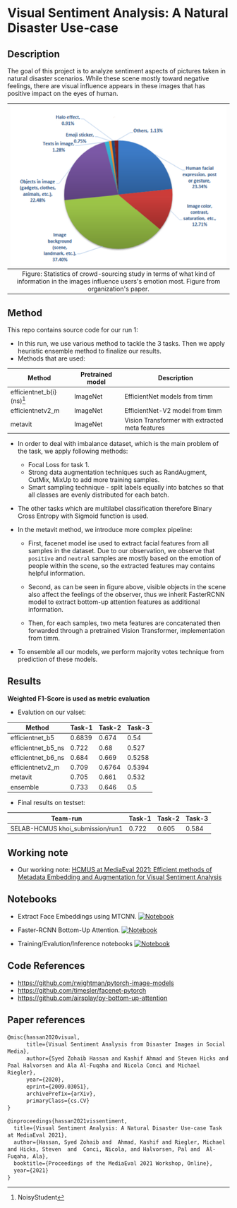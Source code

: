 # **Visual Sentiment Analysis: A Natural Disaster Use-case**

## **Description**
The goal of this project is to analyze sentiment aspects of pictures taken in natural disaster scenarios. While these scene mostly toward negative feelings, there are visual influence appears in these images that has positive impact on the eyes of human. 

|<img width="500" alt="screen" src="assets/figure.PNG"> |
|:-------------------------:|
| Figure: Statistics of crowd-sourcing study in terms of what kind of information in the images influence users's emotion most. Figure from organization's paper.  |


## **Method**
This repo contains source code for our run 1:
- In this run, we use various method to tackle the 3 tasks. Then we apply heuristic ensemble method to finalize our results. 
- Methods that are used:

Method | Pretrained model | Description
--- | --- | ---
efficientnet_b{i} (ns)[^1] | ImageNet | EfficientNet models from timm
efficientnetv2_m | ImageNet | EfficientNet-V2 model from timm
metavit | ImageNet | Vision Transformer with extracted meta features
 
[^1]: NoisyStudent

- In order to deal with imbalance dataset, which is the main problem of the task, we apply following methods:
    - Focal Loss for task 1. 
    - Strong data augmentation techniques such as RandAugment, CutMix, MixUp to add more training samples. 
    - Smart sampling technique - split labels equally into batches so that all classes are evenly distributed for each batch.

- The other tasks which are multilabel classification therefore Binary Cross Entropy with Sigmoid function is used.

- In the metavit method, we introduce more complex pipeline:
    - First, facenet model ise used to extract facial features from all samples in the dataset. Due to our observation, we observe that ```positive``` and ```neutral``` samples are mostly based on the emotion of people within the scene, so the extracted features may contains helpful information.

    - Second, as can be seen in figure above, visible objects in the scene also affect the feelings of the observer, thus we inherit FasterRCNN model to extract bottom-up attention features as additional information.

    - Then, for each samples, two meta features are concatenated then forwarded through a pretrained Vision Transformer, implementation from timm.

- To ensemble all our models, we perform majority votes technique from prediction of these models.

## **Results**

**Weighted F1-Score is used as metric evaluation**

- Evalution on our valset:

Method | Task-1 | Task-2  | Task-3
--- | --- | --- | --- 
efficientnet_b5 | 0.6839 | 0.674 | 0.54
efficientnet_b5_ns | 0.722 | 0.68 | 0.527
efficientnet_b6_ns | 0.684 | 0.669 | 0.5258
efficientnetv2_m | 0.709 | 0.6764 | 0.5394
metavit | 0.705 | 0.661 | 0.532
ensemble | 0.733 | 0.646 | 0.5

- Final results on testset:

Team-run | Task-1 | Task-2 | Task-3
--- | --- | --- | --- 
SELAB-HCMUS khoi_submission/run1 | 0.722 |0.605 | 0.584

## Working note
- Our working note: [HCMUS at MediaEval 2021: Efficient methods of Metadata
Embedding and Augmentation for Visual Sentiment Analysis](./assets/_Visual_Sentiment_Task_MediaEval___2021___HCMUS_.pdf)


## **Notebooks**

- Extract Face Embeddings using MTCNN. [![Notebook](https://colab.research.google.com/assets/colab-badge.svg)](https://colab.research.google.com/drive/1n2yVITUdTzNXHvAdPgpbYjVgh8zXDEg6?usp=sharing)

- Faster-RCNN Bottom-Up Attention. [![Notebook](https://colab.research.google.com/assets/colab-badge.svg)](https://colab.research.google.com/drive/1xC4mVc_bp0t4-7T4xVum3AECFCalsgsv?usp=sharing)

- Training/Evalution/Inference notebooks [![Notebook](https://colab.research.google.com/assets/colab-badge.svg)](https://colab.research.google.com/drive/1A5ZDwFZwAdsjnU-mGaCl_yvQY4QCpg9f?usp=sharing)

## **Code References**

- https://github.com/rwightman/pytorch-image-models
- https://github.com/timesler/facenet-pytorch
- https://github.com/airsplay/py-bottom-up-attention

## **Paper references**

```
@misc{hassan2020visual,
      title={Visual Sentiment Analysis from Disaster Images in Social Media}, 
      author={Syed Zohaib Hassan and Kashif Ahmad and Steven Hicks and Paal Halvorsen and Ala Al-Fuqaha and Nicola Conci and Michael Riegler},
      year={2020},
      eprint={2009.03051},
      archivePrefix={arXiv},
      primaryClass={cs.CV}
}
```

```
@inproceedings{hassan2021vissentiment,
  title={Visual Sentiment Analysis: A Natural Disaster Use-case Task at MediaEval 2021},
  author={Hassan, Syed Zohaib and  Ahmad, Kashif and Riegler, Michael and Hicks, Steven  and  Conci, Nicola, and Halvorsen, Pal and  Al-Fuqaha, Ala},
  booktitle={Proceedings of the MediaEval 2021 Workshop, Online},
  year={2021}
}
```
